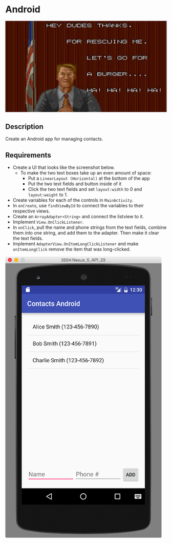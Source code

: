 # Android

![screenshot](screenshot.jpg)

## Description

Create an Android app for managing contacts.

## Requirements

* Create a UI that looks like the screenshot below.
  * To make the two text boxes take up an even amount of space:
    * Put a `LinearLayout (Horizontal)` at the bottom of the app
    * Put the two text fields and button inside of it
    * Click the two text fields and set `layout:width` to 0 and `layout:weight` to 1.
* Create variables for each of the controls in `MainActivity`.
* In `onCreate`, use `findViewById` to connect the variables to their respective views.
* Create an `ArrayAdapter<String>` and connect the listview to it.
* Implement `View.OnClickListener`.
* In `onClick`, pull the name and phone strings from the text fields, combine them into one string, and add them to the adapter. Then make it clear the text fields.
* Implement `AdapterView.OnItemLongClickListener` and make `onItemLongClick` remove the item that was long-clicked.

![screenshot](screenshot.png)

